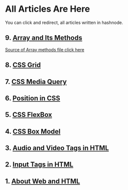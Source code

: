 # All Articles Are Here
You can click and redirect,
all articles written in hashnode.

## 9. [Array and Its Methods](https://ajaydewangan.hashnode.dev/array-and-its-methods)

[Source of Array methods file click here](array_methods.js)

## 8. [CSS Grid](https://ajaydewangan.hashnode.dev/css-grid)

## 7. [CSS Media Query](https://ajaydewangan.hashnode.dev/css-media-query)

## 6. [Position in CSS](https://ajaydewangan.hashnode.dev/position-in-css)

## 5. [CSS FlexBox](https://ajaydewangan.hashnode.dev/css-flexbox)

## 4. [CSS Box Model](https://ajaydewangan.hashnode.dev/css-box-model)

## 3. [Audio and Video Tags in HTML](https://ajaydewangan.hashnode.dev/audio-and-video-tags-in-html)

## 2. [Input Tags in HTML](https://ajaydewangan.hashnode.dev/input-tags-in-html)

## 1. [About Web and HTML](https://ajaydewangan.hashnode.dev/about-web-and-html)